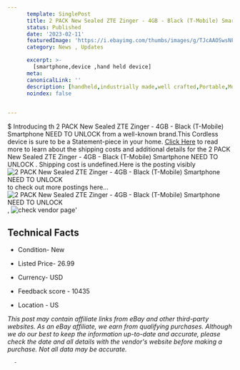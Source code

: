```yaml
---
      template: SinglePost
      title: 2 PACK New Sealed ZTE Zinger - 4GB - Black (T-Mobile) Smartphone NEED TO UNLOCK 
      status: Published
      date: '2023-02-11'
      featuredImage: 'https://i.ebayimg.com/thumbs/images/g/TJcAAOSwsNFgnX8R/s-l225.jpg'
      category: News , Updates

      excerpt: >-
        [smartphone,device ,hand held device]
      meta:
      canonicalLink: ''
      description: [handheld,industrially made,well crafted,Portable,Mobile,Compact,Convenient,Lightweight,Maneuverable,Man-portable,Miniature,Carriable,Hand-held,Light,Holdable,Transportable,Mobile device,Pocket-sized,On-the-go,Wireless,Cordless,Compact size,Convenient size, smartphone,device ,hand held device]
      noindex: false
      

---
```

$
      Introducing th 2 PACK New Sealed ZTE Zinger - 4GB - Black (T-Mobile) Smartphone NEED TO UNLOCK  from a well-known brand.This Cordless device  is sure to be a Statement-piece in your home. [Click Here](https://www.ebay.com/itm/224881788972?hash=item345bffc82c%3Ag%3ATJcAAOSwsNFgnX8R&mkevt=1&mkcid=1&mkrid=711-53200-19255-0&campid=%253CePNCampaignId%253E&customid=%253CreferenceId%253E&toolid=10049) to read more to learn about the shipping costs and additional details for the 2 PACK New Sealed ZTE Zinger - 4GB - Black (T-Mobile) Smartphone NEED TO UNLOCK . Shipping cost is undefined.Here is the posting visibly ![2 PACK New Sealed ZTE Zinger - 4GB - Black (T-Mobile) Smartphone NEED TO UNLOCK ](https://i.ebayimg.com/thumbs/images/g/TJcAAOSwsNFgnX8R/s-l225.jpg) to check out more postings here... ![2 PACK New Sealed ZTE Zinger - 4GB - Black (T-Mobile) Smartphone NEED TO UNLOCK ](https://i.ebayimg.com/images/g/TJcAAOSwsNFgnX8R/s-l1600.jpg), ![check vendor page](https://origin-galleryplus.ebayimg.com/ws/web/224881788972_2_0_1/225x225.jpg,https://origin-galleryplus.ebayimg.com/ws/web/224881788972_3_0_1/225x225.jpg)'

      

 ## Technical Facts 



     
      

 - Condition- New 


      

 - Listed Price- 26.99 


      

 - Currency- USD 


      

 - Feedback score - 10435 


      

 - Location - US 


      
      

 *_This post may contain affiliate links from eBay and other third-party websites. As an eBay affiliate, we earn from qualifying purchases. Although we do our best to keep the information up-to-date and accurate, please check the date and all details with the vendor's website before making a purchase. Not all data may be accurate._*




      -
